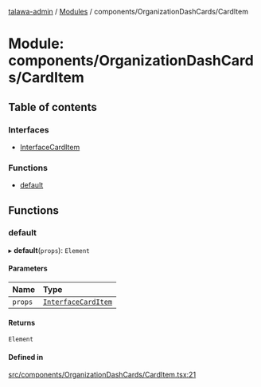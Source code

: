 [talawa-admin](../README.md) / [Modules](../modules.md) / components/OrganizationDashCards/CardItem

# Module: components/OrganizationDashCards/CardItem

## Table of contents

### Interfaces

- [InterfaceCardItem](../interfaces/components_OrganizationDashCards_CardItem.InterfaceCardItem.md)

### Functions

- [default](components_OrganizationDashCards_CardItem.md#default)

## Functions

### default

▸ **default**(`props`): `Element`

#### Parameters

| Name | Type |
| :------ | :------ |
| `props` | [`InterfaceCardItem`](../interfaces/components_OrganizationDashCards_CardItem.InterfaceCardItem.md) |

#### Returns

`Element`

#### Defined in

[src/components/OrganizationDashCards/CardItem.tsx:21](https://github.com/Shubh152/talawa-admin/blob/2f9424f/src/components/OrganizationDashCards/CardItem.tsx#L21)
